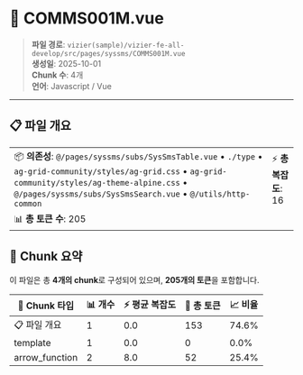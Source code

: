 # 📄 COMMS001M.vue

> **파일 경로**: `vizier(sample)/vizier-fe-all-develop/src/pages/syssms/COMMS001M.vue`  
> **생성일**: 2025-10-01  
> **Chunk 수**: 4개  
> **언어**: Javascript / Vue
---


## 📋 파일 개요

| | |
|--|--|
| 📦 **의존성**: `@/pages/syssms/subs/SysSmsTable.vue` • `./type` • `ag-grid-community/styles/ag-grid.css` • `ag-grid-community/styles/ag-theme-alpine.css` • `@/pages/syssms/subs/SysSmsSearch.vue` • `@/utils/http-common` | ⚡ **총 복잡도**: 16 |
| 📊 **총 토큰 수**: 205 |  |






## 🧩 Chunk 요약

이 파일은 총 **4개의 chunk**로 구성되어 있으며, **205개의 토큰**을 포함합니다.

| 🧩 Chunk 타입 | 📊 개수 | ⚡ 평균 복잡도 | 📝 총 토큰 | 📈 비율 |
|---------------|--------|-------------|----------|--------|
| 📋 파일 개요 | 1 | 0.0 | 153 | 74.6% |
| template | 1 | 0.0 | 0 | 0.0% |
| arrow_function | 2 | 8.0 | 52 | 25.4% |

